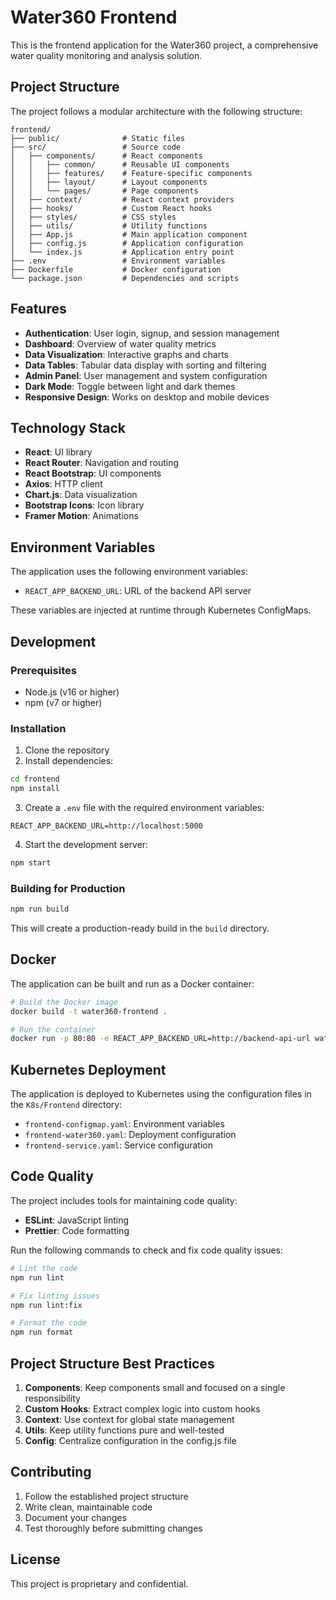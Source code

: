 # Water360 Frontend

This is the frontend application for the Water360 project, a comprehensive water quality monitoring and analysis solution.

## Project Structure

The project follows a modular architecture with the following structure:

```
frontend/
├── public/              # Static files
├── src/                 # Source code
│   ├── components/      # React components
│   │   ├── common/      # Reusable UI components
│   │   ├── features/    # Feature-specific components
│   │   ├── layout/      # Layout components
│   │   └── pages/       # Page components
│   ├── context/         # React context providers
│   ├── hooks/           # Custom React hooks
│   ├── styles/          # CSS styles
│   ├── utils/           # Utility functions
│   ├── App.js           # Main application component
│   ├── config.js        # Application configuration
│   └── index.js         # Application entry point
├── .env                 # Environment variables
├── Dockerfile           # Docker configuration
└── package.json         # Dependencies and scripts
```

## Features

- **Authentication**: User login, signup, and session management
- **Dashboard**: Overview of water quality metrics
- **Data Visualization**: Interactive graphs and charts
- **Data Tables**: Tabular data display with sorting and filtering
- **Admin Panel**: User management and system configuration
- **Dark Mode**: Toggle between light and dark themes
- **Responsive Design**: Works on desktop and mobile devices

## Technology Stack

- **React**: UI library
- **React Router**: Navigation and routing
- **React Bootstrap**: UI components
- **Axios**: HTTP client
- **Chart.js**: Data visualization
- **Bootstrap Icons**: Icon library
- **Framer Motion**: Animations

## Environment Variables

The application uses the following environment variables:

- `REACT_APP_BACKEND_URL`: URL of the backend API server

These variables are injected at runtime through Kubernetes ConfigMaps.

## Development

### Prerequisites

- Node.js (v16 or higher)
- npm (v7 or higher)

### Installation

1. Clone the repository
2. Install dependencies:

```bash
cd frontend
npm install
```

3. Create a `.env` file with the required environment variables:

```
REACT_APP_BACKEND_URL=http://localhost:5000
```

4. Start the development server:

```bash
npm start
```

### Building for Production

```bash
npm run build
```

This will create a production-ready build in the `build` directory.

## Docker

The application can be built and run as a Docker container:

```bash
# Build the Docker image
docker build -t water360-frontend .

# Run the container
docker run -p 80:80 -e REACT_APP_BACKEND_URL=http://backend-api-url water360-frontend
```

## Kubernetes Deployment

The application is deployed to Kubernetes using the configuration files in the `K8s/Frontend` directory:

- `frontend-configmap.yaml`: Environment variables
- `frontend-water360.yaml`: Deployment configuration
- `frontend-service.yaml`: Service configuration

## Code Quality

The project includes tools for maintaining code quality:

- **ESLint**: JavaScript linting
- **Prettier**: Code formatting

Run the following commands to check and fix code quality issues:

```bash
# Lint the code
npm run lint

# Fix linting issues
npm run lint:fix

# Format the code
npm run format
```

## Project Structure Best Practices

1. **Components**: Keep components small and focused on a single responsibility
2. **Custom Hooks**: Extract complex logic into custom hooks
3. **Context**: Use context for global state management
4. **Utils**: Keep utility functions pure and well-tested
5. **Config**: Centralize configuration in the config.js file

## Contributing

1. Follow the established project structure
2. Write clean, maintainable code
3. Document your changes
4. Test thoroughly before submitting changes

## License

This project is proprietary and confidential.
